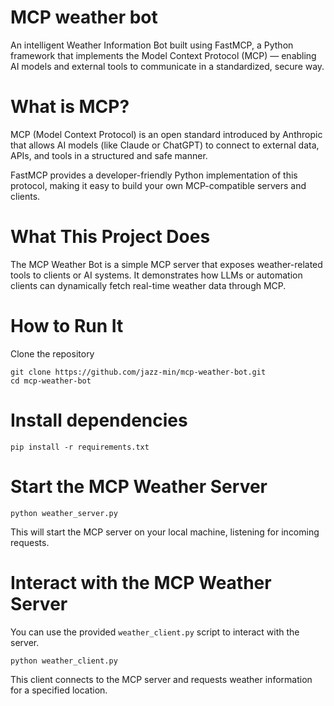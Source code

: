 # MCP weather bot

An intelligent Weather Information Bot built using FastMCP, a Python framework that implements the Model Context Protocol (MCP) — enabling AI models and external tools to communicate in a standardized, secure way.

# What is MCP?

MCP (Model Context Protocol) is an open standard introduced by Anthropic that allows AI models (like Claude or ChatGPT) to connect to external data, APIs, and tools in a structured and safe manner.


FastMCP provides a developer-friendly Python implementation of this protocol, making it easy to build your own MCP-compatible servers and clients.

# What This Project Does

The MCP Weather Bot is a simple MCP server that exposes weather-related tools to clients or AI systems.
It demonstrates how LLMs or automation clients can dynamically fetch real-time weather data through MCP.

# How to Run It
Clone the repository
```
git clone https://github.com/jazz-min/mcp-weather-bot.git
cd mcp-weather-bot
```

# Install dependencies
```pip install -r requirements.txt```

# Start the MCP Weather Server
```python weather_server.py```

This will start the MCP server on your local machine, listening for incoming requests.

# Interact with the MCP Weather Server
You can use the provided `weather_client.py` script to interact with the server.

```python weather_client.py```

This client connects to the MCP server and requests weather information for a specified location.